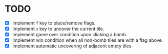 # TODO

- [x] Implement `f` key to place/remove flags.
- [x] Implement `x` key to uncover the current tile.
- [x] Implement game over condition upon clicking a bomb.
- [x] Implement win condition when all non-bomb tiles are with a flag above.
- [x] Implement automatic uncovering of adjacent empty tiles.
